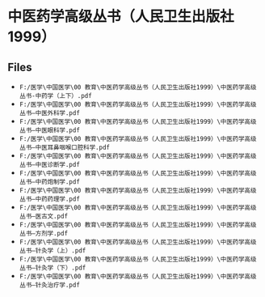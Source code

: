 # 中医药学高级丛书（人民卫生出版社1999）

## Files

- `F:/医学\中国医学\00 教育\中医药学高级丛书（人民卫生出版社1999）\中医药学高级丛书-中药学（上下）.pdf`
- `F:/医学\中国医学\00 教育\中医药学高级丛书（人民卫生出版社1999）\中医药学高级丛书—中医外科学.pdf`
- `F:/医学\中国医学\00 教育\中医药学高级丛书（人民卫生出版社1999）\中医药学高级丛书—中医眼科学.pdf`
- `F:/医学\中国医学\00 教育\中医药学高级丛书（人民卫生出版社1999）\中医药学高级丛书—中医耳鼻咽喉口腔科学.pdf`
- `F:/医学\中国医学\00 教育\中医药学高级丛书（人民卫生出版社1999）\中医药学高级丛书—中医诊断学.pdf`
- `F:/医学\中国医学\00 教育\中医药学高级丛书（人民卫生出版社1999）\中医药学高级丛书—中药炮制学.pdf`
- `F:/医学\中国医学\00 教育\中医药学高级丛书（人民卫生出版社1999）\中医药学高级丛书—中药药理学.pdf`
- `F:/医学\中国医学\00 教育\中医药学高级丛书（人民卫生出版社1999）\中医药学高级丛书—医古文.pdf`
- `F:/医学\中国医学\00 教育\中医药学高级丛书（人民卫生出版社1999）\中医药学高级丛书—方剂学.pdf`
- `F:/医学\中国医学\00 教育\中医药学高级丛书（人民卫生出版社1999）\中医药学高级丛书—针灸学（上）.pdf`
- `F:/医学\中国医学\00 教育\中医药学高级丛书（人民卫生出版社1999）\中医药学高级丛书—针灸学（下）.pdf`
- `F:/医学\中国医学\00 教育\中医药学高级丛书（人民卫生出版社1999）\中医药学高级丛书—针灸治疗学.pdf`
